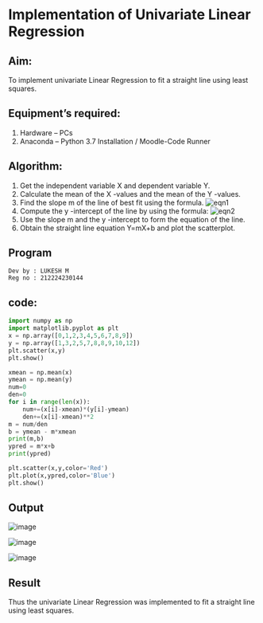 # Implementation of Univariate Linear Regression
## Aim:
To implement univariate Linear Regression to fit a straight line using least squares.
## Equipment’s required:
1.	Hardware – PCs
2.	Anaconda – Python 3.7 Installation / Moodle-Code Runner
## Algorithm:
1.	Get the independent variable X and dependent variable Y.
2.	Calculate the mean of the X -values and the mean of the Y -values.
3.	Find the slope m of the line of best fit using the formula.
 ![eqn1](./eq1.jpg)
4.	Compute the y -intercept of the line by using the formula:
![eqn2](./eq2.jpg)  
5.	Use the slope m and the y -intercept to form the equation of the line.
6.	Obtain the straight line equation Y=mX+b and plot the scatterplot.
## Program
```
Dev by : LUKESH M
Reg no : 212224230144
```
## code:
```python
import numpy as np 
import matplotlib.pyplot as plt
x = np.array([0,1,2,3,4,5,6,7,8,9])
y = np.array([1,3,2,5,7,8,8,9,10,12])
plt.scatter(x,y)
plt.show()
```
```python
xmean = np.mean(x)
ymean = np.mean(y)
num=0
den=0
for i in range(len(x)):
    num+=(x[i]-xmean)*(y[i]-ymean)
    den+=(x[i]-xmean)**2
m = num/den
b = ymean - m*xmean
print(m,b)
ypred = m*x+b
print(ypred)
```
```python
plt.scatter(x,y,color='Red')
plt.plot(x,ypred,color='Blue')
plt.show()
```
## Output
![image](https://github.com/user-attachments/assets/2da87936-0d1c-4243-b005-d58b858fc9c0)

![image](https://github.com/user-attachments/assets/8601b871-5cf6-4b67-826a-8a67c3841c18)

![image](https://github.com/user-attachments/assets/7e508ca8-1dff-4217-8ad2-4de05043922b)

## Result
Thus the univariate Linear Regression was implemented to fit a straight line using least squares.
